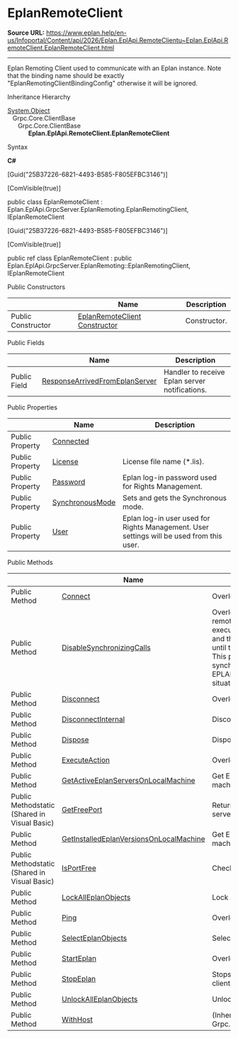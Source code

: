 # EplanRemoteClient

**Source URL:** https://www.eplan.help/en-us/Infoportal/Content/api/2026/Eplan.EplApi.RemoteClientu~Eplan.EplApi.RemoteClient.EplanRemoteClient.html

---

Eplan Remoting Client used to communicate with an Eplan instance. Note that the binding name should be exactly "EplanRemotingClientBindingConfig" otherwise it will be ignored.

Inheritance Hierarchy

[System.Object](#)  
   Grpc.Core.ClientBase  
      Grpc.Core.ClientBase<T>  
            **Eplan.EplApi.RemoteClient.EplanRemoteClient**

Syntax

**C#**



[Guid("25B37226-6821-4493-B585-F805EFBC3146")]

[ComVisible(true)]

public class EplanRemoteClient : Eplan.EplApi.GrpcServer.EplanRemoting.EplanRemotingClient, IEplanRemoteClient

[Guid("25B37226-6821-4493-B585-F805EFBC3146")]

[ComVisible(true)]

public ref class EplanRemoteClient : public Eplan.EplApi.GrpcServer.EplanRemoting::EplanRemotingClient, IEplanRemoteClient

Public Constructors

|  | Name | Description |
| --- | --- | --- |
| Public Constructor | [EplanRemoteClient Constructor](Eplan.EplApi.RemoteClientu~Eplan.EplApi.RemoteClient.EplanRemoteClient~_ctor.html) | Constructor. |



Public Fields

|  | Name | Description |
| --- | --- | --- |
| Public Field | [ResponseArrivedFromEplanServer](Eplan.EplApi.RemoteClientu~Eplan.EplApi.RemoteClient.EplanRemoteClient~ResponseArrivedFromEplanServer.html) | Handler to receive Eplan server notifications. |



Public Properties

|  | Name | Description |
| --- | --- | --- |
| Public Property | [Connected](Eplan.EplApi.RemoteClientu~Eplan.EplApi.RemoteClient.EplanRemoteClient~Connected.html) |  |
| Public Property | [License](Eplan.EplApi.RemoteClientu~Eplan.EplApi.RemoteClient.EplanRemoteClient~License.html) | License file name (\*.lis). |
| Public Property | [Password](Eplan.EplApi.RemoteClientu~Eplan.EplApi.RemoteClient.EplanRemoteClient~Password.html) | Eplan log-in password used for Rights Management. |
| Public Property | [SynchronousMode](Eplan.EplApi.RemoteClientu~Eplan.EplApi.RemoteClient.EplanRemoteClient~SynchronousMode.html) | Sets and gets the Synchronous mode. |
| Public Property | [User](Eplan.EplApi.RemoteClientu~Eplan.EplApi.RemoteClient.EplanRemoteClient~User.html) | Eplan log-in user used for Rights Management. User settings will be used from this user. |



Public Methods

|  | Name | Description |
| --- | --- | --- |
| Public Method | [Connect](Eplan.EplApi.RemoteClientu~Eplan.EplApi.RemoteClient.EplanRemoteClient~Connect.html) | Overloaded. Connect to Eplan Server. |
| Public Method | [DisableSynchronizingCalls](Eplan.EplApi.RemoteClientu~Eplan.EplApi.RemoteClient.EplanRemoteClient~DisableSynchronizingCalls.html) | Overloaded. Disable synchronizing calls. The execution of remote calls are synchronized in EPLAN. A remote call is executed only if the EPLAN Application is in an idle situation and there is no action running. Otherwise the call will wait until the EPLAN application is idle and no action is running. This property can be used to disable this mode. If calls synchronization is disabled, remote calls are executed in EPLAN although the EPLAN application is not in an idle situation. |
| Public Method | [Disconnect](Eplan.EplApi.RemoteClientu~Eplan.EplApi.RemoteClient.EplanRemoteClient~Disconnect.html) | Overloaded. Disconnect from Eplan Server. |
| Public Method | [DisconnectInternal](Eplan.EplApi.RemoteClientu~Eplan.EplApi.RemoteClient.EplanRemoteClient~DisconnectInternal.html) | Disconnect from Eplan Server. |
| Public Method | [Dispose](Eplan.EplApi.RemoteClientu~Eplan.EplApi.RemoteClient.EplanRemoteClient~Dispose().html) | Dispose. |
| Public Method | [ExecuteAction](Eplan.EplApi.RemoteClientu~Eplan.EplApi.RemoteClient.EplanRemoteClient~ExecuteAction.html) | Overloaded. Execute an action. |
| Public Method | [GetActiveEplanServersOnLocalMachine](Eplan.EplApi.RemoteClientu~Eplan.EplApi.RemoteClient.EplanRemoteClient~GetActiveEplanServersOnLocalMachine.html) | Get Eplan Servers which are currently active on local machine. |
| Public Methodstatic (Shared in Visual Basic) | [GetFreePort](Eplan.EplApi.RemoteClientu~Eplan.EplApi.RemoteClient.EplanRemoteClient~GetFreePort.html) | Returns first free port which can act as a tunnel for remote server. |
| Public Method | [GetInstalledEplanVersionsOnLocalMachine](Eplan.EplApi.RemoteClientu~Eplan.EplApi.RemoteClient.EplanRemoteClient~GetInstalledEplanVersionsOnLocalMachine.html) | Get Eplan versions which are currently installed on local machine. |
| Public Methodstatic (Shared in Visual Basic) | [IsPortFree](Eplan.EplApi.RemoteClientu~Eplan.EplApi.RemoteClient.EplanRemoteClient~IsPortFree.html) | Checks if the port is free. |
| Public Method | [LockAllEplanObjects](Eplan.EplApi.RemoteClientu~Eplan.EplApi.RemoteClient.EplanRemoteClient~LockAllEplanObjects.html) | Lock all objects in given project. |
| Public Method | [Ping](Eplan.EplApi.RemoteClientu~Eplan.EplApi.RemoteClient.EplanRemoteClient~Ping.html) | Overloaded. Ping the Eplan Server. |
| Public Method | [SelectEplanObjects](Eplan.EplApi.RemoteClientu~Eplan.EplApi.RemoteClient.EplanRemoteClient~SelectEplanObjects.html) | Selects objects in GED |
| Public Method | [StartEplan](Eplan.EplApi.RemoteClientu~Eplan.EplApi.RemoteClient.EplanRemoteClient~StartEplan.html) | Overloaded. Starts an Eplan instance. |
| Public Method | [StopEplan](Eplan.EplApi.RemoteClientu~Eplan.EplApi.RemoteClient.EplanRemoteClient~StopEplan.html) | Stops the Eplan instance which is connected to the current client. |
| Public Method | [UnlockAllEplanObjects](Eplan.EplApi.RemoteClientu~Eplan.EplApi.RemoteClient.EplanRemoteClient~UnlockAllEplanObjects.html) | Unlock all objects in given project. |
| Public Method | [WithHost](Eplan.EplApi.RemoteClientu~Eplan.EplApi.RemoteClient.EplanRemoteClient~WithHost.html) | (Inherited from Grpc.Core.ClientBase<EplanRemoting.EplanRemotingClient>) |


